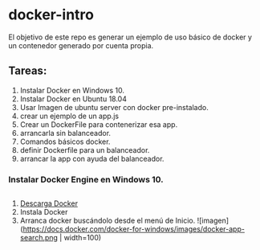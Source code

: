 # docker-intro
El objetivo de este repo es generar un ejemplo de uso básico de docker y un contenedor generado por cuenta propia. 
## Tareas: 
1. Instalar Docker en Windows 10. 
1. Instalar Docker en Ubuntu 18.04
1. Usar Imagen de ubuntu server con docker pre-instalado. 
2. crear un ejemplo de un app.js 
3. Crear un DockerFile para contenerizar esa app.
4. arrancarla sin balanceador. 
5. Comandos básicos docker. 
6. definir Dockerfile para un balanceador. 
7. arrancar la app con ayuda del balanceador.
### Instalar Docker Engine en Windows 10.
##
1. [Descarga Docker](https://download.docker.com/win/stable/Docker%20for%20Windows%20Installer.exe)
2. Instala Docker
3. Arranca docker buscándolo desde el menú de Inicio.
![imagen](https://docs.docker.com/docker-for-windows/images/docker-app-search.png | width=100)
